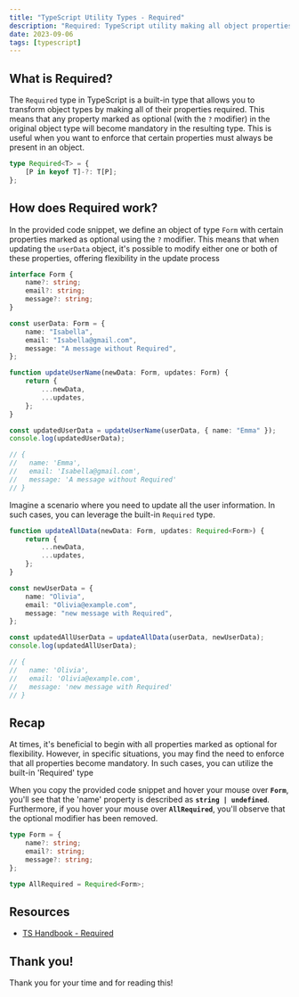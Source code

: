 ```yaml
---
title: "TypeScript Utility Types - Required"
description: "Required: TypeScript utility making all object properties mandatory. Enhance type safety."
date: 2023-09-06
tags: [typescript]
---
```


## What is Required?

The `Required` type in TypeScript is a built-in type that allows you to transform object types by making all of their properties required. This means that any property marked as optional (with the `?` modifier) in the original object type will become mandatory in the resulting type. This is useful when you want to enforce that certain properties must always be present in an object.

```ts
type Required<T> = {
	[P in keyof T]-?: T[P];
};
```

## How does Required work?

In the provided code snippet, we define an object of type `Form` with certain properties marked as optional using the `?` modifier. This means that when updating the `userData` object, it's possible to modify either one or both of these properties, offering flexibility in the update process

```ts
interface Form {
	name?: string;
	email?: string;
	message?: string;
}

const userData: Form = {
	name: "Isabella",
	email: "Isabella@gmail.com",
	message: "A message without Required",
};

function updateUserName(newData: Form, updates: Form) {
	return {
		...newData,
		...updates,
	};
}

const updatedUserData = updateUserName(userData, { name: "Emma" });
console.log(updatedUserData);

// {
//   name: 'Emma',
//   email: 'Isabella@gmail.com',
//   message: 'A message without Required'
// }
```

Imagine a scenario where you need to update all the user information. In such cases, you can leverage the built-in `Required` type.

```ts
function updateAllData(newData: Form, updates: Required<Form>) {
	return {
		...newData,
		...updates,
	};
}

const newUserData = {
	name: "Olivia",
	email: "Olivia@example.com",
	message: "new message with Required",
};

const updatedAllUserData = updateAllData(userData, newUserData);
console.log(updatedAllUserData);

// {
//   name: 'Olivia',
//   email: 'Olivia@example.com',
//   message: 'new message with Required'
// }
```

## Recap

At times, it's beneficial to begin with all properties marked as optional for flexibility. However, in specific situations, you may find the need to enforce that all properties become mandatory. In such cases, you can utilize the built-in 'Required' type

When you copy the provided code snippet and hover your mouse over **`Form`**, you'll see that the 'name' property is described as **`string | undefined`**. Furthermore, if you hover your mouse over **`AllRequired`**, you'll observe that the optional modifier has been removed.

```ts
type Form = {
	name?: string;
	email?: string;
	message?: string;
};

type AllRequired = Required<Form>;
```

## Resources

- [TS Handbook - Required](https://www.typescriptlang.org/docs/handbook/utility-types.html#requiredtype)

## Thank you!

Thank you for your time and for reading this!
